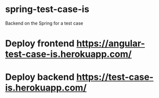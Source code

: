 # spring-test-case-is
Backend on the Spring for a test case
# Deploy frontend https://angular-test-case-is.herokuapp.com/
# Deploy backend https://test-case-is.herokuapp.com/
